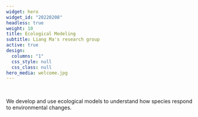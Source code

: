 ```yaml
---
widget: hero
widget_id: "20220208"
headless: true
weight: 10
title: Ecological Modeling
subtitle: Liang Ma's research group
active: true
design:
  columns: "1"
  css_style: null
  css_class: null
hero_media: welcome.jpg
---
```

<br>

We develop and use ecological models to understand how species respond to environmental changes.